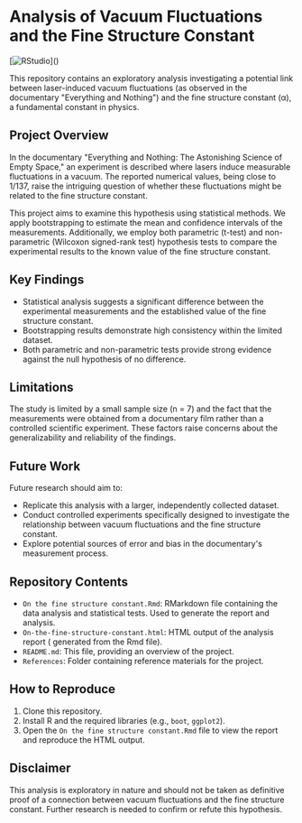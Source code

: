 # Analysis of Vacuum Fluctuations and the Fine Structure Constant

[![RStudio](https://img.shields.io/badge/RStudio-75AADB.svg?logo=data:image/png;base64,...)]()

This repository contains an exploratory analysis investigating a potential link between laser-induced vacuum fluctuations (as observed in the documentary "Everything and Nothing") and the fine structure constant (α), a fundamental constant in physics.

## Project Overview

In the documentary "Everything and Nothing: The Astonishing Science of Empty Space," an experiment is described where lasers induce measurable fluctuations in a vacuum. The reported numerical values, being close to 1/137, raise the intriguing question of whether these fluctuations might be related to the fine structure constant.

This project aims to examine this hypothesis using statistical methods. We apply bootstrapping to estimate the mean and confidence intervals of the measurements. Additionally, we employ both parametric (t-test) and non-parametric (Wilcoxon signed-rank test) hypothesis tests to compare the experimental results to the known value of the fine structure constant.

## Key Findings

* Statistical analysis suggests a significant difference between the experimental measurements and the established value of the fine structure constant.
* Bootstrapping results demonstrate high consistency within the limited dataset.
* Both parametric and non-parametric tests provide strong evidence against the null hypothesis of no difference.

## Limitations

The study is limited by a small sample size (n = 7) and the fact that the measurements were obtained from a documentary film rather than a controlled scientific experiment.  These factors raise concerns about the generalizability and reliability of the findings.

## Future Work

Future research should aim to:

* Replicate this analysis with a larger, independently collected dataset.
* Conduct controlled experiments specifically designed to investigate the relationship between vacuum fluctuations and the fine structure constant.
* Explore potential sources of error and bias in the documentary's measurement process.

## Repository Contents

* `On the fine structure constant.Rmd`: RMarkdown file containing the data analysis and statistical tests. Used to generate the report and analysis.
* `On-the-fine-structure-constant.html`: HTML output of the analysis report ( generated from the Rmd file).
* `README.md`: This file, providing an overview of the project.
* `References`: Folder containing reference materials for the project.

## How to Reproduce

1. Clone this repository.
2. Install R and the required libraries (e.g., `boot`, `ggplot2`).
3. Open the `On the fine structure constant.Rmd` file to view the report and reproduce the HTML output.

## Disclaimer

This analysis is exploratory in nature and should not be taken as definitive proof of a connection between vacuum fluctuations and the fine structure constant. Further research is needed to confirm or refute this hypothesis.

